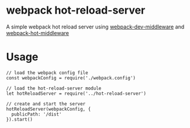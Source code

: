 # webpack hot-reload-server

A simple webpack hot reload server using [webpack-dev-middleware](https://github.com/webpack/webpack-dev-middleware) and [webpack-hot-middleware](https://github.com/glenjamin/webpack-hot-middleware)

# Usage

````
// load the webpack config file
const webpackConfig = require('./webpack.config')

// load the hot-reload-server module
let hotReloadServer = require('../hot-reload-server')

// create and start the server
hotReloadServer(webpackConfig, {
  publicPath: '/dist'
}).start()
````
